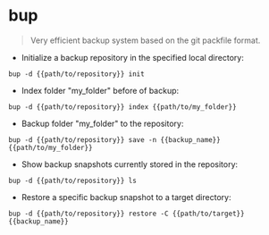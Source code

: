 # bup

> Very efficient backup system based on the git packfile format.

- Initialize a backup repository in the specified local directory:

`bup -d {{path/to/repository}} init`

- Index folder "my_folder" before of backup:

`bup -d {{path/to/repository}} index {{path/to/my_folder}}`

- Backup folder "my_folder" to the repository:

`bup -d {{path/to/repository}} save -n {{backup_name}} {{path/to/my_folder}}`

- Show backup snapshots currently stored in the repository:

`bup -d {{path/to/repository}} ls`

- Restore a specific backup snapshot to a target directory:

`bup -d {{path/to/repository}} restore -C {{path/to/target}} {{backup_name}}`
